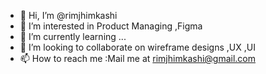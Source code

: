 - 👋 Hi, I’m @rimjhimkashi
- 👀 I’m interested in Product Managing ,Figma
- 🌱 I’m currently learning ...
- 💞️ I’m looking to collaborate on wireframe designs ,UX ,UI
- 📫 How to reach me :Mail me at rimjhimkashi@gmail.com 
<!---
rimjhimkashi/rimjhimkashi is a ✨ special ✨ repository because its `README.md` (this file) appears on your GitHub profile.
You can click the Preview link to take a look at your changes.
--->
